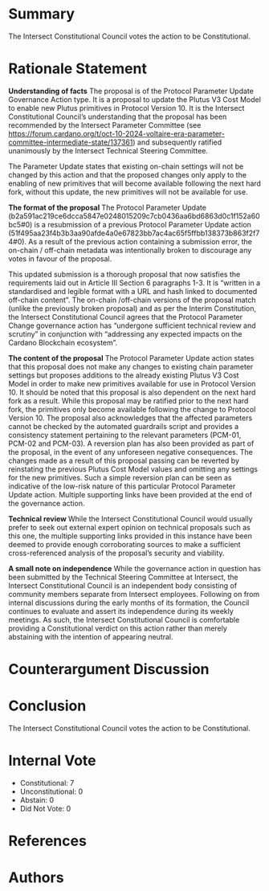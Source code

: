 
# Summary

The Intersect Constitutional Council votes the action to be Constitutional.

# Rationale Statement

**Understanding of facts** The proposal is of the Protocol Parameter Update Governance Action type. It is a proposal to update the Plutus V3 Cost Model to enable new Plutus primitives in Protocol Version 10. It is the Intersect Constitutional Council’s understanding that the proposal has been recommended by the Intersect Parameter Committee (see https://forum.cardano.org/t/oct-10-2024-voltaire-era-parameter-committee-intermediate-state/137361) and subsequently ratified unanimously by the Intersect Technical Steering Committee.

 The Parameter Update states that existing on-chain settings will not be changed by this action and that the proposed changes only apply to the enabling of new primitives that will become available following the next hard fork, without this update, the new primitives will not be available for use.

 **The format of the proposal**
 The Protocol Parameter Update (b2a591ac219ce6dcca5847e0248015209c7cb0436aa6bd6863d0c1f152a60bc5#0) is a resubmission of a previous Protocol Parameter Update action (51f495aa23f4b3b3aa90afde4a0e67823bb7ac4ac65f5ffbb138373b863f2f74#0). As a result of the previous action containing a submission error, the on-chain / off-chain metadata was intentionally broken to discourage any votes in favour of the proposal.

 This updated submission is a thorough proposal that now satisfies the requirements laid out in Article III Section 6 paragraphs 1-3. It is “written in a standardised and legible format with a URL and hash linked to documented off-chain content”. The on-chain /off-chain versions of the proposal match (unlike the previously broken proposal) and as per the Interim Constitution, the Intersect Constitutional Council agrees that the Protocol Parameter Change governance action has “undergone sufficient technical review and scrutiny” in conjunction with “addressing any expected impacts on the Cardano Blockchain ecosystem”.

 **The content of the proposal**
 The Protocol Parameter Update action states that this proposal does not make any changes to existing chain parameter settings but proposes additions to the already existing Plutus V3 Cost Model in order to make new primitives available for use in Protocol Version 10. It should be noted that this proposal is also dependent on the next hard fork as a result. While this proposal may be ratified prior to the next hard fork, the primitives only become available following the change to Protocol Version 10. The proposal also acknowledges that the affected parameters cannot be checked by the automated guardrails script and provides a consistency statement pertaining to the relevant parameters (PCM-01, PCM-02 and PCM-03). A reversion plan has also been provided as part of the proposal, in the event of any unforeseen negative consequences. The changes made as a result of this proposal passing can be reverted by reinstating the previous Plutus Cost Model values and omitting any settings for the new primitives. Such a simple reversion plan can be seen as indicative of the low-risk nature of this particular Protocol Parameter Update action. Multiple supporting links have been provided at the end of the governance action.

 **Technical review**
 While the Intersect Constitutional Council would usually prefer to seek out external expert opinion on technical proposals such as this one, the multiple supporting links provided in this instance have been deemed to provide enough corroborating sources to make a sufficient cross-referenced analysis of the proposal’s security and viability.

 **A small note on independence**
 While the governance action in question has been submitted by the Technical Steering Committee at Intersect, the Intersect Constitutional Council is an independent body consisting of community members separate from Intersect employees. Following on from internal discussions during the early months of its formation, the Council continues to evaluate and assert its independence during its weekly meetings. As such, the Intersect Constitutional Council is comfortable providing a Constitutional verdict on this action rather than merely abstaining with the intention of appearing neutral.

# Counterargument Discussion



# Conclusion

The Intersect Constitutional Council votes the action to be Constitutional. 

# Internal Vote

- Constitutional: 7
- Unconstitutional: 0
- Abstain: 0
- Did Not Vote: 0

# References



# Authors


